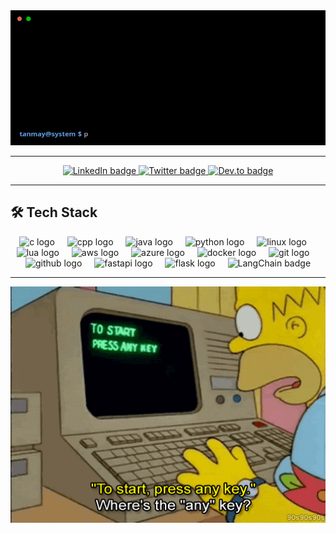 <div align="center">
  <img src="./assets/terminal.gif" width="600" alt="terminal demo" />
</div>

---

<div align="center">

  <a href="https://linkedin.com/in/yourusername" target="_blank">
    <img src="https://img.shields.io/static/v1?message=LinkedIn&logo=linkedin&label=&color=0077B5&logoColor=white&labelColor=&style=for-the-badge" height="25" alt="LinkedIn badge" />
  </a>
  
  <a href="https://twitter.com/yourusername" target="_blank">
    <img src="https://img.shields.io/static/v1?message=Twitter&logo=twitter&label=&color=1DA1F2&logoColor=white&labelColor=&style=for-the-badge" height="25" alt="Twitter badge" />
  </a>
  

  <a href="https://dev.to/yourusername" target="_blank">
    <img src="https://img.shields.io/static/v1?message=dev.to&logo=dev.to&label=&color=0A0A0A&logoColor=white&labelColor=&style=for-the-badge" height="25" alt="Dev.to badge" />
  </a>

</div>

---

## 🛠️ Tech Stack

<div align="center">
  <img src="https://skillicons.dev/icons?i=c" height="60" alt="c logo" />
  <img width="12" />
  <img src="https://skillicons.dev/icons?i=cpp" height="60" alt="cpp logo" />
  <img width="12" />
  <img src="https://skillicons.dev/icons?i=java" height="60" alt="java logo" />
  <img width="12" />
  <img src="https://skillicons.dev/icons?i=py" height="60" alt="python logo" />
  <img width="12" />
  <img src="https://skillicons.dev/icons?i=linux" height="60" alt="linux logo" />
  <img width="12" />
  <img src="https://skillicons.dev/icons?i=lua" height="60" alt="lua logo" />
  <img width="12" />
  <img src="https://skillicons.dev/icons?i=aws" height="60" alt="aws logo" />
  <img width="12" />
  <img src="https://skillicons.dev/icons?i=azure" height="60" alt="azure logo" />
  <img width="12" />
  <img src="https://skillicons.dev/icons?i=docker" height="60" alt="docker logo" />
  <img width="12" />
  <img src="https://skillicons.dev/icons?i=git" height="60" alt="git logo" />
  <img width="12" />
  <img src="https://skillicons.dev/icons?i=github" height="60" alt="github logo" />
  <img width="12" />
  <img src="https://skillicons.dev/icons?i=fastapi" height="60" alt="fastapi logo" />
  <img width="12" />
  <img src="https://skillicons.dev/icons?i=flask" height="60" alt="flask logo" />
  <img width="12" />
  <img src="https://img.shields.io/badge/LangChain-%2300A67E?style=for-the-badge&logo=OpenAI&logoColor=white" height="35" alt="LangChain badge" />
</div>

---

<div align="center">
  <img src="./assets/1.gif" width="600" alt="outro gif" />
</div>
